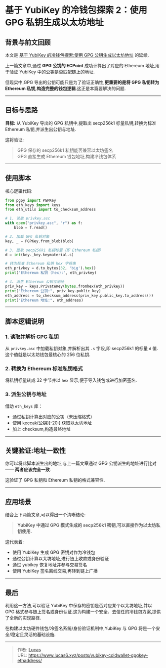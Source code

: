 # 基于 YubiKey 的冷钱包探索 2：使用 GPG 私钥生成以太坊地址


## 背景与前文回顾

本文是 [基于 YubiKey 的冷钱包探索:使用 GPG 公钥生成以太坊地址](https://www.lucas6.xyz/posts/yubikey-coldwallet-gpgpub-ethaddress/) 的延续.

上一篇文章中,通过 **GPG 公钥的 ECPoint** 成功计算出了对应的 Ethereum 地址,用于验证 YubiKey 中的公钥是否匹配链上的地址.

但现实中,GPG 导出的公钥可能只是为了验证正确性,**更重要的是将 GPG 私钥转为 Ethereum 私钥,构造完整的钱包逻辑**.这正是本篇要解决的问题.

---

## 目标与思路

**目标:** 从 YubiKey 导出的 GPG 私钥中,提取出 secp256k1 标量私钥,转换为标准 Ethereum 私钥,并派生出公钥与地址.

这将验证:

> GPG 保存的 secp256k1 私钥能否兼容以太坊签名  
> GPG 直接生成 Ethereum 钱包地址,构建冷钱包体系

---

## 使用脚本

核心逻辑代码:

```python
from pgpy import PGPKey
from eth_keys import keys
from eth_utils import to_checksum_address

# 1. 读取 privkey.asc
with open("privkey.asc", "r") as f:
    blob = f.read()

# 2. 加载 GPG 私钥对象
key, _ = PGPKey.from_blob(blob)

# 3. 提取 secp256k1 私钥标量（即 Ethereum 私钥）
d = int(key._key.keymaterial.s)

# 转为标准 Ethereum 私钥 hex 字符串
eth_privkey = d.to_bytes(32, 'big').hex()
print("Ethereum 私钥 (hex):", eth_privkey)

# 4. 派生 Ethereum 公钥与地址
priv_key = keys.PrivateKey(bytes.fromhex(eth_privkey))
print("Ethereum 公钥:", priv_key.public_key)
eth_address = to_checksum_address(priv_key.public_key.to_address())
print("Ethereum 地址:", eth_address)
```

---

## 脚本逻辑说明

### 1. 读取并解析 GPG 私钥

从 `privkey.asc` 中加载私钥对象,并解析出其 `.s` 字段,即 secp256k1 的标量 `d` 值.这个值就是以太坊钱包最核心的 256 位私钥.

### 2. 转换为 Ethereum 标准私钥格式

将私钥标量转成 32 字节并以 `hex` 显示,便于导入钱包或进行加密签名.

### 3. 派生公钥与地址

借助 `eth_keys` 库：

- 通过私钥计算出对应的公钥（未压缩格式）
- 使用 keccak(公钥)[-20:] 获取以太坊地址
- 加上 checksum,构造最终地址

---

## 关键验证:地址一致性

你可以将此脚本派生出的地址,与上一篇文章通过 GPG 公钥派生的地址进行比对 —— **两者应该完全一致**.

这验证了 GPG 私钥和 Ethereum 私钥的格式兼容性.

---

## 应用场景

结合上下两篇文章,可以得出一个清晰结论:

> **YubiKey 中通过 GPG 模式生成的 secp256k1 密钥,可以直接作为以太坊私钥使用.**

这代表着:

- 使用 YubiKey 生成 GPG 密钥对作为冷钱包
- 通过公钥计算以太坊地址,进行链上收款或身份验证
- 通过 yubikey 恢复地址并参与交易签名
- 使用 YubiKey 签名离线交易,再转到链上广播

---

## 最后

利用这一方法,可以验证 YubiKey 中保存的密钥是否对应某个以太坊地址,并以 GPG 格式参与链上签名或身份认证.这为构建一个安全、去信任的冷钱包方案,提供了全新的实现路径.

在构建以太坊硬件钱包/冷签名系统/身份验证机制中,YubiKey 与 GPG 将是一个安全/稳定且灵活的基础设施.


---

> 作者: [Lucas](https://www.lucas6.xyz)  
> URL: https://www.lucas6.xyz/posts/yubikey-coldwallet-gpgkey-ethaddress/  

